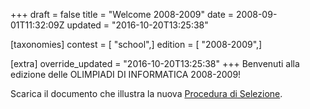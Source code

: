 +++
draft = false
title = "Welcome 2008-2009"
date = 2008-09-01T11:32:09Z
updated = "2016-10-20T13:25:38"

[taxonomies]
contest = [ "school",]
edition = [ "2008-2009",]

[extra]
override_updated = "2016-10-20T13:25:38"
+++
Benvenuti alla edizione delle OLIMPIADI DI INFORMATICA 2008-2009!

Scarica il documento che illustra la nuova [Procedura di Selezione](/oldsite/93/NuovaProceduraSelezione.pdf).
